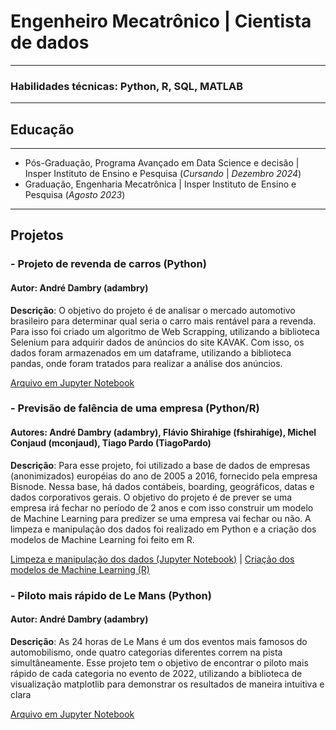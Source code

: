 # Engenheiro Mecatrônico | Cientista de dados

---

### Habilidades técnicas: Python, R, SQL, MATLAB

---

## Educação

---

- Pós-Graduação, Programa Avançado em Data Science e decisão \| Insper Instituto de Ensino e Pesquisa (*Cursando* \| *Dezembro 2024*)
- Graduação, Engenharia Mecatrônica \| Insper Instituto de Ensino e Pesquisa (*Agosto 2023*)
  
---

## Projetos

### - Projeto de revenda de carros (Python)

#### Autor: André Dambry (adambry)

**Descrição**: O objetivo do projeto é de analisar o mercado automotivo brasileiro para determinar qual seria o carro mais rentável para a revenda. Para isso foi criado um algoritmo de Web Scrapping, utilizando a biblioteca Selenium para adquirir dados de anúncios do site KAVAK. Com isso, os dados foram armazenados em um dataframe, utilizando a biblioteca pandas, onde foram tratados para realizar a análise dos anúncios.

[Arquivo em Jupyter Notebook](https://adambry.github.io/portfolio/files/Projeto_revendas_carros.html)

### - Previsão de falência de uma empresa (Python/R)

#### Autores: André Dambry (adambry), Flávio Shirahige (fshirahige), Michel Conjaud (mconjaud), Tiago Pardo (TiagoPardo)

**Descrição**: Para esse projeto, foi utilizado a base de dados de empresas (anonimizados) européias do ano de 2005 a 2016, fornecido pela empresa Bisnode. Nessa base, há dados contábeis, boarding, geográficos, datas e dados corporativos gerais. O objetivo do projeto é de prever se uma empresa irá fechar no período de 2 anos e com isso construir um modelo de Machine Learning para predizer se uma empresa vai fechar ou não. A limpeza e manipulação dos dados foi realizado em Python e a criação dos modelos de Machine Learning foi feito em R.

[Limpeza e manipulação dos dados (Jupyter Notebook)](https://adambry.github.io/portfolio/files/Prev_falencia_limpeza.html) \|
[Criação dos modelos de Machine Learning (R)](https://adambry.github.io/portfolio/files/Prev_falencia_ML.html)

### - Piloto mais rápido de Le Mans (Python)

#### Autor: André Dambry (adambry)

**Descrição**: As 24 horas de Le Mans é um dos eventos mais famosos do automobilismo, onde quatro categorias diferentes correm na pista simultâneamente. Esse projeto tem o objetivo de encontrar o piloto mais rápido de cada categoria no evento de 2022, utilizando a biblioteca de visualização matplotlib para demonstrar os resultados de maneira intuitiva e clara

[Arquivo em Jupyter Notebook](https://adambry.github.io/portfolio/files/Projeto_Lemans.html)
